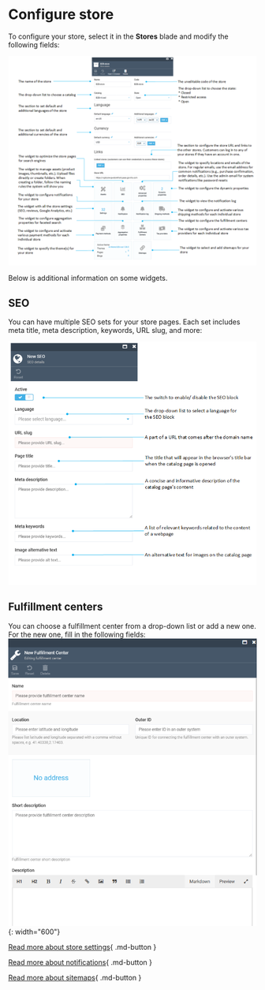 ﻿# Configure store

To configure your store, select it in the **Stores** blade and modify the following fields:

![Store settings screen](media/all-store-settings.png)

Below is additional information on some widgets.

## SEO
You can have multiple SEO sets for your store pages. Each set includes meta title, meta description, keywords, URL slug, and more:

![SEO settings](media/SEO.png)

## Fulfillment centers
You can choose a fulfillment center from a drop-down list or add a new one. For the new one, fill in the following fields:
![Fulfillment-center](media/fulfillment-center-new.png){: width="600"}

[Read more about store settings](settings.md){ .md-button }

[Read more about notifications](../notifications/overview.md){ .md-button }

[Read more about sitemaps](../sitemaps/overview.md){ .md-button }
